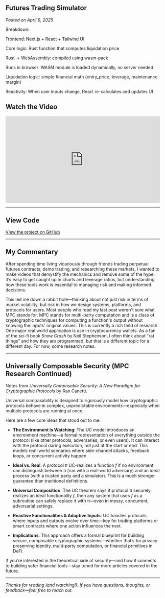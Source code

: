 ## **Futures Trading Simulator**

*Posted on April 9, 2025*

Breakdown:

Frontend: Next.js + React + Tailwind UI

Core logic: Rust function that computes liquidation price

Rust → WebAssembly: compiled using wasm-pack

Runs in browser: WASM module is loaded dynamically, no server needed

Liquidation logic: simple financial math (entry_price, leverage, maintenance margin)

Reactivity: When user inputs change, React re-calculates and updates UI

## Watch the Video

<div style="position: relative; padding-bottom: 56.25%; height: 0; overflow: hidden;">
  <iframe src="https://www.youtube.com/embed/76BrhdWZSZ8" 
          frameborder="0" 
          allowfullscreen 
          style="position: absolute; top: 0; left: 0; width: 100%; height: 100%;">
  </iframe>
</div>

---
## View Code 

[View the project on GitHub](https://github.com/KaylaDefi/Futures_Trading_Sim)

---

## My Commentary

After spending time living vicariously through friends trading perpetual futures contracts, demo trading, and researching these markets, I wanted to make videos that demystify the mechanics and remove some of the hype. It’s easy to get caught up in charts and leverage ratios, but understanding how these tools work is essential to managing risk and making informed decisions.

This led me down a rabbit hole—thinking about not just risk in terms of market volatility, but risk in how we design systems, platforms, and protocols for users. Most people who read my last post weren't sure what MPC stands for. MPC stands for multi-party computation and is a class of cryptographic techniques for computing a function's output without knowing the inputs' original values. This is currently a rich field of research. One major real world application is use in cryptocurrency wallets. As a fan of the sci-fi book *Snow Crash* by Neil Stephenson, I often think about "rat things" and how they are programmed, but that is a different topic for a different day. For now, some research notes.

---

## **Universally Composable Security (MPC Research Continued)**

Notes from *Universally Composable Security: A New Paradigm for Cryptographic Protocols* by Ran Canetti.

Universal compasability is designed to rigorously model how cryptographic protocols behave in complex, unpredictable environments—especially when multiple protocols are running at once.

Here are a few core ideas that stood out to me:

- **The Environment Is Watching**: The UC model introduces an environment machine—a formal representation of everything outside the protocol (like other protocols, adversaries, or even users). It can interact with the protocol during execution, not just at the start or end. This models real-world scenarios where side-channel attacks, feedback loops, or concurrent activity happen.

- **Ideal vs. Real**: A protocol π UC-realizes a function *f* if no environment can distinguish between π (run with a real-world adversary) and an ideal process (with a trusted party and a simulator). This is a much stronger guarantee than traditional definitions.

- **Universal Composition**: The UC theorem says if protocol π securely realizes an ideal functionality *f*, then any system that uses *f* as a subroutine can safely replace it with π—even in messy, concurrent, adversarial settings. 

- **Reactive Functionalities & Adaptive Inputs**: UC handles protocols where inputs and outputs evolve over time—key for trading platforms or smart contracts where one action influences the next.

- **Implications**: This approach offers a formal blueprint for building secure, composable cryptographic systems—whether that’s for privacy-preserving identity, multi-party computation, or financial primitives in DeFi.

If you’re interested in the theoretical side of security—and how it connects to building safer financial tools—stay tuned for more articles covered in the future. 

---

*Thanks for reading (and watching!). If you have questions, thoughts, or feedback—feel free to reach out.*

